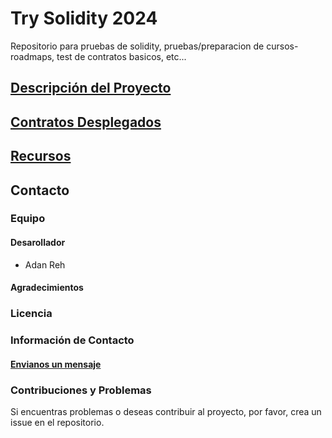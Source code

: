 # Try Solidity 2024

Repositorio para pruebas de solidity, pruebas/preparacion de cursos-roadmaps, test de contratos basicos, etc...

## [Descripción del Proyecto](markdown/descripcion.md)

## [Contratos Desplegados](markdown/contratos_desplegados.md)

## [Recursos](markdown/recursos.md)

## Contacto

### Equipo

#### Desarollador

- Adan Reh

#### Agradecimientos

### Licencia

### Información de Contacto

#### [Envianos un mensaje](mailto:queen420nft@gmail.com)

### Contribuciones y Problemas

Si encuentras problemas o deseas contribuir al proyecto, por favor, crea un issue en el repositorio.
